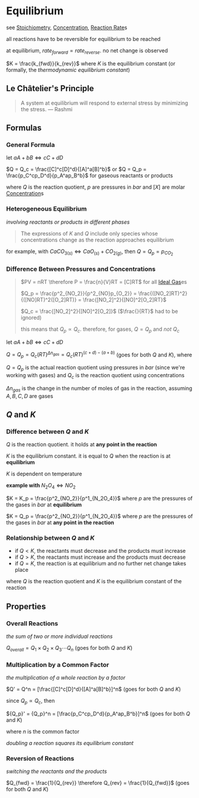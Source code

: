 # Equilibrium

see [Stoichiometry](Stoichiometry%20a398038171b54bd2ab9fe08da84b4c32.md), [Concentration](Concentration%2042c423d2a69d40cb8b8bd2f84797bc3e.md), [Reaction Rate](Reaction%20Rate%2015b549be89df4681b668a5c52d129a36.md)s

all reactions have to be reversible for equilibrium to be reached

at equilibrium, $rate_{forward} = rate_{reverse}$. no net change is observed

$K = \frac{k_{fwd}}{k_{rev}}$ where $K$ is the equilibrium constant (or formally, the *thermodynamic equilibrium constant*)

## Le Châtelier's Principle

> A system at equilibrium will respond to external stress by minimizing the stress. — Rashmi
> 

## Formulas

### General Formula

let $aA + bB \Leftrightarrow cC + dD$

$Q = Q_c = \frac{[C]^c[D]^d}{[A]^a[B]^b}$ or $Q = Q_p = \frac{p_C^cp_D^d}{p_A^ap_B^b}$ for gaseous reactants or products

where $Q$ is the reaction quotient, $p$ are pressures in $bar$ and $[X]$ are molar [Concentration](Concentration%2042c423d2a69d40cb8b8bd2f84797bc3e.md)s

### Heterogeneous Equilibrium

*involving reactants or products in different phases*

> The expressions of $K$ and $Q$ include only species whose concentrations change as the reaction approaches equilibrium
> 

for example, with $CaCO_{3(s)} \Leftrightarrow CaO_{(s)} + CO_{2(g)}$, then $Q = Q_p = p_{CO_2}$

### Difference Between Pressures and Concentrations

> $PV = nRT \therefore P = \frac{n}{V}RT = [C]RT$ for all [Ideal Gas](Ideal%20Gas%205c4f3d38f82547718e4e6cf93752fb9f.md)es
> 
> 
> $Q_p = \frac{p^2_{NO_2}}{p^2_{NO}p_{O_2}} = \frac{([NO_2]RT)^2}{([NO]RT)^2([O_2]RT)} = \frac{[NO_2]^2}{[NO]^2[O_2]RT}$
> 
> $Q_c = \frac{[NO_2]^2}{[NO]^2[O_2]}$ ($\frac{}{RT}$ had to be ignored)
> 
> this means that $Q_p \propto Q_c$.
> therefore, for gases, $Q = Q_p$ and *not* $Q_c$
> 

let $aA + bB \Leftrightarrow cC + dD$

$Q = Q_p = Q_c(RT)^{\Delta n_{gas}} = Q_c(RT)^{(c + d) - (a + b)}$ (goes for both $Q$ and $K$), where

$Q = Q_p$ is the actual reaction quotient using pressures in $bar$ (since we're working with gases) and $Q_c$ is the reaction quotient using concentrations

$\Delta n_{gas}$ is the change in the number of moles of gas in the reaction, assuming $A, B, C, D$ are gases

## $Q$ and $K$

### Difference between $Q$ and $K$

$Q$ is the reaction quotient. it holds at **any point in the reaction**

$K$ is the equilibrium constant. it is equal to $Q$ when the reaction is at **equilibrium**

$K$ is dependent on temperature

**example with** $N_2O_4 \Leftrightarrow NO_2$

$K = K_p = \frac{p^2_{NO_2}}{p^1_{N_2O_4}}$ where $p$ are the pressures of the gases in $bar$ at **equilibrium**

$K = Q_p = \frac{p^2_{NO_2}}{p^1_{N_2O_4}}$ where $p$ are the pressures of the gases in $bar$ at **any point in the reaction**

### Relationship between $Q$ and $K$

- if $Q < K$, the reactants must decrease and the products must increase
- if $Q > K$, the reactants must increase and the products must decrease
- if $Q = K$, the reaction is at equilibrium and no further net change takes place

where $Q$ is the reaction quotient and $K$ is the equilibrium constant of the reaction

## Properties

### Overall Reactions

*the sum of two or more individual reactions*

$Q_{overall} = Q_1 \times Q_2 \times Q_3 \dotsm Q_n$ (goes for both $Q$ and $K$)

### Multiplication by a Common Factor

*the multiplication of a whole reaction by a factor*

$Q' = Q^n = [\frac{[C]^c[D]^d}{[A]^a[B]^b}]^n$ (goes for both $Q$ and $K$)

since $Q_p \propto Q_c$, then

${Q_p}' = {Q_p}^n = [\frac{p_C^cp_D^d}{p_A^ap_B^b}]^n$ (goes for both $Q$ and $K$)

where $n$ is the common factor

*doubling a reaction squares its equilibrium constant*

### Reversion of Reactions

*switching the reactants and the products*

$Q_{fwd} = \frac{1}{Q_{rev}} \therefore Q_{rev} = \frac{1}{Q_{fwd}}$ (goes for both $Q$ and $K$)